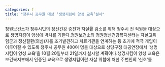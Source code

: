 ```yaml
---
categories: f
title: "청주시 공무원 대상 ‘생명지킴이 양성 교육’실시"
---
```

청원보건소가 청주시민의 정신건강 증진과 자살률 감소를 위해 청주시 전 직원을 대상으로 생명지킴이 양성에 박차를 가한다.청원보건소와 청원정신건강복지센터는 자살고위험군과 정신질환(의심)자를 조기발견하고 치료기관을 연계하는 등 초기에 적극 개입이 이루어질 수 있도록 청주시 공무원 400여 명을 대상으로 상당구청 대공연장에서 &lsquo;생명지킴이 양성 교육&rsquo;을 10월 20일부터 21일까지 실시할 계획이다.생명지킴이 양성 교육은 보건복지부에서 인증된 교육으로 생명지킴이란 자살 위험에 처한 주변인의 &lsquo;신호&rsquo;를